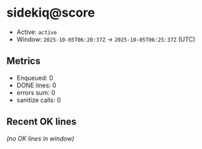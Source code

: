 # sidekiq@score

- Active: `active`
- Window: `2025-10-05T06:20:37Z` → `2025-10-05T06:25:37Z` (UTC)

## Metrics
- Enqueued: 0
- DONE lines: 0
- errors sum: 0
- sanitize calls: 0

## Recent OK lines
_(no OK lines in window)_
